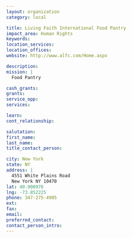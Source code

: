 ```yaml
---
layout: organization
category: local

title: Living Faith International Food Pantry
impact_area: Human Rights
keywords: 
location_services: 
location_offices: 
website: http://www.alfc.com/Home.aspx

description: 
mission: |
  Food Pantry

cash_grants: 
grants: 
service_opp: 
services: 

learn: 
cont_relationship: 

salutation: 
first_name: 
last_name: 
title_contact_person: 

city: New York
state: NY
address: |
  4551 White Plains Road  
  New York NY 10470
lat: 40.900976
lng: -73.852225
phone: 347-275-4905
ext: 
fax: 
email: 
preferred_contact: 
contact_person_intro: 
---
```


